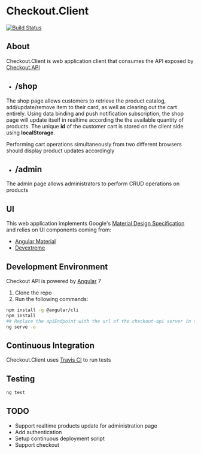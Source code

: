 # Checkout.Client
[![Build Status](https://travis-ci.org/PierreRoudaut/checkout-client.svg?branch=master)](https://travis-ci.org/PierreRoudaut/checkout-client)

## About

Checkout.Client is web application client that consumes the API exposed by [Checkout.API](https://github.com/PierreRoudaut/checkout-api)

- ## /shop
The shop page allows customers to retrieve the product catalog, add/update/remove item to their card, as well as clearing out the cart entirely.
Using data binding and push notification subscription, the shop page will update itself in realtime according the the available quantity of products. The unique __id__ of the customer cart is stored on the client side using __localStorage__.

Performing cart operations simultaneously from two different browsers should display product updates accordingly

- ## /admin
The admin page allows administrators to perform CRUD operations on products


## UI

This web application implements Google's [Material Design Specification](https://material.io/) and relies on UI components coming from:
 - [Angular Material](https://material.angular.io)
 - [Devextreme](https://js.devexpress.com/Overview/Angular/)

## Development Environment

Checkout API is powered by [Angular](https://angular.io/) 7

1. Clone the repo
2. Run the following commands:
```bash
npm install -g @angular/cli
npm install
## Replace the apiEndpoint with the url of the checkout-api server in src/environments/environment.ts
ng serve -o
```

## Continuous Integration

Checkout.Client uses [Travis CI](https://travis-ci.org/PierreRoudaut/checkout-client) to run tests

## Testing

```bash
ng test
```

## TODO

 - Support realtime products update for administration page
 - Add authentication
 - Setup continuous deployment script
 - Support checkout